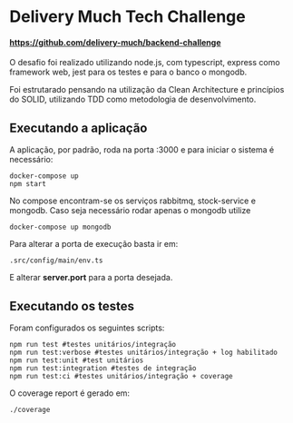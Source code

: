 # Delivery Much Tech Challenge
#### https://github.com/delivery-much/backend-challenge

O desafio foi realizado utilizando node.js, com typescript,  express como framework web, jest para os testes  e para o banco o mongodb.

Foi estrutarado pensando na utilização da Clean Architecture e princípios do SOLID, utilizando TDD como metodologia de desenvolvimento.

## Executando a aplicação
A aplicação, por padrão, roda na porta :3000 e para iniciar o sistema é necessário:

	docker-compose up
    npm start

No compose encontram-se os serviços rabbitmq, stock-service e mongodb. Caso seja necessário rodar apenas o mongodb utilize
	

    docker-compose up mongodb

Para alterar a porta de execução basta ir em:

    .src/config/main/env.ts
E alterar **server.port** para a porta desejada.

## Executando os testes

Foram configurados os seguintes scripts:

    npm run test #testes unitários/integração
    npm run test:verbose #testes unitários/integração + log habilitado
    npm run test:unit #test unitários
    npm run test:integration #testes de integração
    npm run test:ci #testes unitários/integração + coverage
   O coverage report é gerado em:
   

  

    ./coverage

